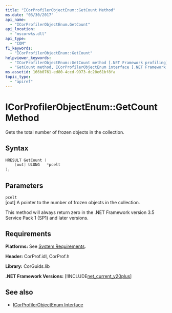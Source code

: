 ```yaml
---
title: "ICorProfilerObjectEnum::GetCount Method"
ms.date: "03/30/2017"
api_name: 
  - "ICorProfilerObjectEnum.GetCount"
api_location: 
  - "mscorwks.dll"
api_type: 
  - "COM"
f1_keywords: 
  - "ICorProfilerObjectEnum::GetCount"
helpviewer_keywords: 
  - "ICorProfilerObjectEnum::GetCount method [.NET Framework profiling]"
  - "GetCount method, ICorProfilerObjectEnum interface [.NET Framework profiling]"
ms.assetid: 166b0761-ed80-4ccd-9973-dc20e61bf8fa
topic_type: 
  - "apiref"
---
```

# ICorProfilerObjectEnum::GetCount Method
Gets the total number of frozen objects in the collection.  
  
## Syntax  
  
```cpp  
HRESULT GetCount (  
    [out] ULONG   *pcelt  
);  
```  
  
## Parameters  
 `pcelt`  
 [out] A pointer to the number of frozen objects in the collection.  
  
 This method will always return zero in the .NET Framework version 3.5 Service Pack 1 (SP1) and later versions.  
  
## Requirements  
 **Platforms:** See [System Requirements](../../get-started/system-requirements.md).  
  
 **Header:** CorProf.idl, CorProf.h  
  
 **Library:** CorGuids.lib  
  
 **.NET Framework Versions:** [!INCLUDE[net_current_v20plus](../../../../includes/net-current-v20plus-md.md)]  
  
## See also

- [ICorProfilerObjectEnum Interface](icorprofilerobjectenum-interface.md)
